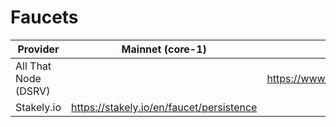 # Faucets

| Provider             | Mainnet (core-1)                         | Testnet (test-core-1)                               |
| -------------------- | ---------------------------------------- | --------------------------------------------------- |
| All That Node (DSRV) |                                          | https://www.allthatnode.com/faucet/persistence.dsrv |
| Stakely.io           | https://stakely.io/en/faucet/persistence |                                                     |
